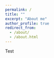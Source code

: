 ```yaml
---
permalink: /
title: ""
excerpt: "About me"
author_profile: true
redirect_from: 
  - /about/
  - /about.html
---
```


Test
